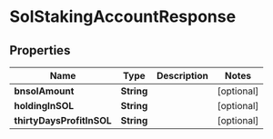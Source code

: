 

# SolStakingAccountResponse


## Properties

| Name | Type | Description | Notes |
|------------ | ------------- | ------------- | -------------|
|**bnsolAmount** | **String** |  |  [optional] |
|**holdingInSOL** | **String** |  |  [optional] |
|**thirtyDaysProfitInSOL** | **String** |  |  [optional] |




